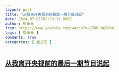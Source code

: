 ```yaml
---
layout: post
title: "从我离开央视前的最后一期节目说起"
date: 2024-07-01T02:13:11.000Z
author: 崔永元
from: https://www.youtube.com/watch?v=S7kMLNeEdho
tags: [ 崔永元 ]
comments: True
categories: [ 崔永元 ]
---
```

<!--1719799991000-->
[从我离开央视前的最后一期节目说起](https://www.youtube.com/watch?v=S7kMLNeEdho)
------

<div>

</div>
